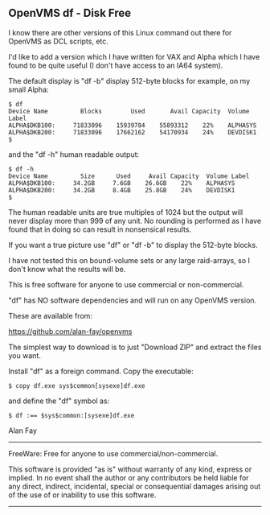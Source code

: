 
## OpenVMS df - Disk Free 

I know there are other versions of this Linux command
out there for OpenVMS as DCL scripts, etc.

I'd like to add a version which I have written for VAX
and Alpha which I have found to be quite useful (I don't
have access to an IA64 system).

The default display is "df -b" display 512-byte blocks
for example, on my small Alpha:

	$ df
	Device Name         Blocks        Used       Avail Capacity  Volume Label
	ALPHA$DKB100:     71833096    15939784    55893312    22%    ALPHASYS
	ALPHA$DKB200:     71833096    17662162    54170934    24%    DEVDISK1
	$

and the "df -h" human readable output:

	$ df -h
	Device Name         Size      Used     Avail Capacity  Volume Label
	ALPHA$DKB100:     34.2GB     7.6GB    26.6GB    22%    ALPHASYS
	ALPHA$DKB200:     34.2GB     8.4GB    25.8GB    24%    DEVDISK1
	$

The human readable units are true multiples of 1024
but the output will never display more than 999 of
any unit. No rounding is performed as I have found
that in doing so can result in nonsensical results.

If you want a true picture use "df" or "df -b" to
display the 512-byte blocks.

I have not tested this on bound-volume sets or any
large raid-arrays, so I don't know what the results
will be.

This is free software for anyone to use commercial
or non-commercial.

"df" has NO software dependencies and will run on any OpenVMS version.

These are available from:

https://github.com/alan-fay/openvms

The simplest way to download is to just "Download ZIP" and extract the files you want.

Install "df" as a foreign command. Copy the executable:

	$ copy df.exe sys$common[sysexe]df.exe

and define the "df" symbol as:

	$ df :== $sys$common:[sysexe]df.exe


Alan Fay

-----------------------------------------------------------------------

FreeWare: Free for anyone to use commercial/non-commercial.

This software is provided "as is" without warranty of any kind, express
or implied.  In no event shall the author or any contributors be held
liable for any direct, indirect, incidental, special or consequential
damages arising out of the use of or inability to use this software.

-----------------------------------------------------------------------

